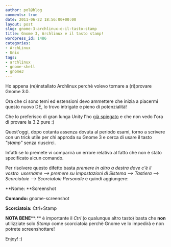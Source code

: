 ```yaml
---
author: pol@blog
comments: true
date: 2011-06-22 18:56:00+00:00
layout: post
slug: gnome-3-archlinux-e-il-tasto-stamp
title: Gnome 3, Archlinux e il tasto stamp!
wordpress_id: 1486
categories:
- ArchLinux
- Unix
tags:
- archlinux
- gnome-shell
- gnome3
---
```


Ho appena (re)installato Archlinux perchè volevo tornare a (ri)provare Gnome 3.0.

Ora che ci sono temi ed estensioni devo ammettere che inizia a piacermi questo nuovo DE, lo trovo intrigate e pieno di potenzialità!

Che lo preferisco di gran lunga Unity l'ho [già spiegato](http://www.polslinux.it/2011/unity-o-gnome-shell/) e che non vedo l'ora di provare la 3.2 pure :)

Quest'oggi, dopo cotanta assenza dovuta al periodo esami, torno a scrivere con un trick utile per chi approda su Gnome 3 e cerca di usare il tasto _"stamp"_ senza riuscirci.

Infatti se lo premete vi comparirà un errore relativo al fatto che non è stato specificato alcun comando.

Per risolvere questo difetto basta _premere in altro a destra dove c'è il vostro  username --> premere su Impostazioni di Sistema --> Tastiera --> Scorciatoie --> Scorciatoie Personale_ e quindi aggiungere:


**Nome: **Screenshot




**Comando:** gnome-screenshot




**Scorciatoia:** Ctrl+Stamp


**NOTA BENE****:** è importante il _Ctrl_ (o qualunque altro tasto) basta che **non** utilizziate solo _Stamp_ come scorciatoia perchè Gnome ve lo impedirà e non potrete screenshottare!

Enjoy! :)

